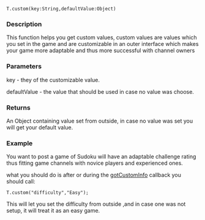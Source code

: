 
```
T.custom(key:String,defaultValue:Object)
```

### Description ###

This function helps you get custom values, custom values are values which you set in the game
and are customizable in an outer interface which makes your game more adaptable and thus more successful with channel owners

### Parameters ###

key - they of the customizable value.

defaultValue - the value that should be used in case no value was choose.

### Returns ###

An Object containing value set from outside, in case no value was set you will get your default value.


### Example ###

You want to post a game of Sudoku will have an adaptable challenge rating thus fitting game channels with novice players and experienced ones.

what you should do is after or during the [gotCustomInfo](gotCustomInfo.md) callback you should call:
```
T.custom("difficulty","Easy");
```

This will let you set the difficulty from outside ,and in case one was not setup, it will treat it as an easy game.